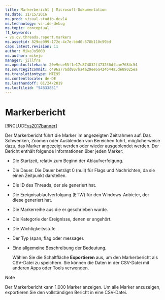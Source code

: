 ```yaml
---
title: Markerbericht | Microsoft-Dokumentation
ms.date: 11/15/2016
ms.prod: visual-studio-dev14
ms.technology: vs-ide-debug
ms.topic: conceptual
f1_keywords:
- vs.cv.threads.report.markers
ms.assetid: 829ce099-172e-4c7e-bbd0-578b110c59bd
caps.latest.revision: 11
author: MikeJo5000
ms.author: mikejo
manager: jillfra
ms.openlocfilehash: 20e9ece55f1e17c874832f473236dfbae7684c54
ms.sourcegitcommit: c496a77add807ba4a29ee6a424b44a5de89025ea
ms.translationtype: MTE95
ms.contentlocale: de-DE
ms.lasthandoff: 01/24/2019
ms.locfileid: "54833851"
---
```

# <a name="markers-report"></a>Markerbericht
[!INCLUDE[vs2017banner](../includes/vs2017banner.md)]

Der Markerbericht führt die Marker im angezeigten Zeitrahmen auf.  Das Schwenken, Zoomen oder Ausblenden von Bereichen führt, möglicherweise dazu, das Marker angezeigt werden oder wieder ausgeblendet werden. Der Bericht enthält folgende Informationen über jeden Marker:  
  
- Die Startzeit, relativ zum Beginn der Ablaufverfolgung.  
  
- Die Dauer. Die Dauer beträgt 0 (null) für Flags und Nachrichten, da sie einen Zeitpunkt darstellen.  
  
- Die ID des Threads, der sie generiert hat.  
  
- Die Ereignisablaufverfolgung (ETW) für den Windows-Anbieter, der diese generiert hat.  
  
- Die Markerreihe aus die er geschrieben wurde.  
  
- Die Kategorie der Ereignisse, denen er angehört.  
  
- Die Wichtigkeitsstufe.  
  
- Der Typ (span, flag oder message).  
  
- Eine allgemeine Beschreibung der Bedeutung.  
  
  Wählen Sie die Schaltfläche **Exportieren** aus, um den Markerbericht als CSV-Datei zu speichern. Sie können die Daten in der CSV-Datei mit anderen Apps oder Tools verwenden.  
  
> [!NOTE]
>  Der Markerbericht kann 1.000 Marker anzeigen. Um alle Marker anzuzeigen, exportieren Sie den vollständigen Bericht in eine CSV-Datei.
